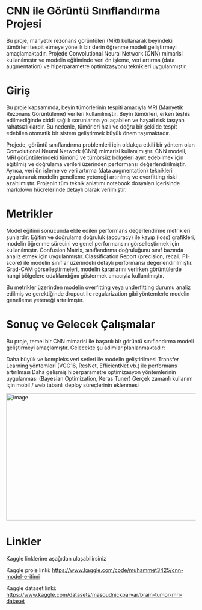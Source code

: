 # CNN ile Görüntü Sınıflandırma Projesi
Bu proje, manyetik rezonans görüntüleri (MRI) kullanarak beyindeki tümörleri tespit etmeye yönelik bir derin öğrenme modeli geliştirmeyi amaçlamaktadır. Projede Convolutional Neural Network (CNN) mimarisi kullanılmıştır ve modelin eğitiminde veri ön işleme, veri artırma (data augmentation) ve hiperparametre optimizasyonu teknikleri uygulanmıştır.

# Giriş 
Bu proje kapsamında, beyin tümörlerinin tespiti amacıyla MRI (Manyetik Rezonans Görüntüleme) verileri kullanılmıştır. Beyin tümörleri, erken teşhis edilmediğinde ciddi sağlık sorunlarına yol açabilen ve hayati risk taşıyan rahatsızlıklardır. Bu nedenle, tümörleri hızlı ve doğru bir şekilde tespit edebilen otomatik bir sistem geliştirmek büyük önem taşımaktadır.

Projede, görüntü sınıflandırma problemleri için oldukça etkili bir yöntem olan Convolutional Neural Network (CNN) mimarisi kullanılmıştır. CNN modeli, MRI görüntülerindeki tümörlü ve tümörsüz bölgeleri ayırt edebilmek için eğitilmiş ve doğrulama verileri üzerinden performansı değerlendirilmiştir. Ayrıca, veri ön işleme ve veri artırma (data augmentation) teknikleri uygulanarak modelin genelleme yeteneği artırılmış ve overfitting riski azaltılmıştır.
Projenin tüm teknik anlatımı notebook dosyaları içerisinde markdown hücrelerinde detaylı olarak verilmiştir.

# Metrikler
Model eğitimi sonucunda elde edilen performans değerlendirme metrikleri şunlardır:
Eğitim ve doğrulama doğruluk (accuracy) ile kayıp (loss) grafikleri, modelin öğrenme sürecini ve genel performansını görselleştirmek için kullanılmıştır.
Confusion Matrix, sınıflandırma doğruluğunu sınıf bazında analiz etmek için uygulanmıştır.
Classification Report (precision, recall, F1-score) ile modelin sınıflar üzerindeki detaylı performansı değerlendirilmiştir.
Grad-CAM görselleştirmeleri, modelin kararlarını verirken görüntülerde hangi bölgelere odaklandığını göstermek amacıyla kullanılmıştır.

Bu metrikler üzerinden modelin overfitting veya underfitting durumu analiz edilmiş ve gerektiğinde dropout ile regularization gibi yöntemlerle modelin genelleme yeteneği artırılmıştır.


# Sonuç ve Gelecek Çalışmalar
Bu proje, temel bir CNN mimarisi ile başarılı bir görüntü sınıflandırma modeli geliştirmeyi amaçlamıştır.
Gelecekte şu adımlar planlanmaktadır:

Daha büyük ve kompleks veri setleri ile modelin geliştirilmesi
Transfer Learning yöntemleri (VGG16, ResNet, EfficientNet vb.) ile performans artırılması
Daha gelişmiş hiperparametre optimizasyon yöntemlerinin uygulanması (Bayesian Optimization, Keras Tuner)
Gerçek zamanlı kullanım için mobil / web tabanlı deploy süreçlerinin eklenmesi

<img width="510" height="337" alt="image" src="https://github.com/user-attachments/assets/cbfc4a2f-84cc-4cc3-964d-33e20e7a3ea6" />


# Linkler
Kaggle linklerine aşağıdan ulaşabilirsiniz

Kaggle proje linki: https://www.kaggle.com/code/muhammet3425/cnn-model-e-itimi

Kaggle dataset linki: https://www.kaggle.com/datasets/masoudnickparvar/brain-tumor-mri-dataset

